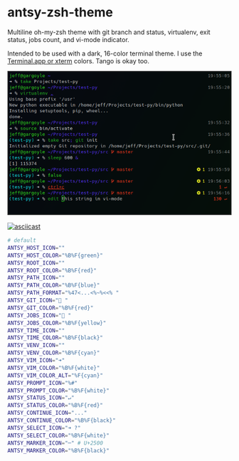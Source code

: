 # antsy-zsh-theme

Multiline oh-my-zsh theme with git branch and status, virtualenv, exit status, jobs count, and vi-mode indicator.

Intended to be used with a dark, 16-color terminal theme. I use the [Terminal.app or xterm](https://en.wikipedia.org/wiki/ANSI_escape_code#Colors) colors. Tango is okay too.

![screenshot](https://github.com/jeffmhubbard/antsy-zsh-theme/blob/assets/demo.png)

[![asciicast](https://asciinema.org/a/311469.svg)](https://asciinema.org/a/311469)

```sh
# default
ANTSY_HOST_ICON=""
ANTSY_HOST_COLOR="%B%F{green}"
ANTSY_ROOT_ICON=""
ANTSY_ROOT_COLOR="%B%F{red}"
ANTSY_PATH_ICON=""
ANTSY_PATH_COLOR="%B%F{blue}"
ANTSY_PATH_FORMAT="%47<...<%~%<<% "
ANTSY_GIT_ICON=" "
ANTSY_GIT_COLOR="%B%F{red}"
ANTSY_JOBS_ICON=" "
ANTSY_JOBS_COLOR="%B%F{yellow}"
ANTSY_TIME_ICON=""
ANTSY_TIME_COLOR="%B%F{black}"
ANTSY_VENV_ICON=""
ANTSY_VENV_COLOR="%B%F{cyan}"
ANTSY_VIM_ICON="➜"
ANTSY_VIM_COLOR="%B%F{white}"
ANTSY_VIM_COLOR_ALT="%F{cyan}"
ANTSY_PROMPT_ICON="%#"
ANTSY_PROMPT_COLOR="%B%F{white}"
ANTSY_STATUS_ICON="↵"
ANTSY_STATUS_COLOR="%B%F{red}"
ANTSY_CONTINUE_ICON="..."
ANTSY_CONTINUE_COLOR="%B%F{black}"
ANTSY_SELECT_ICON="➜ ?"
ANTSY_SELECT_COLOR="%B%F{white}"
ANTSY_MARKER_ICON="─" # U+2500
ANTSY_MARKER_COLOR="%B%F{black}"
```
